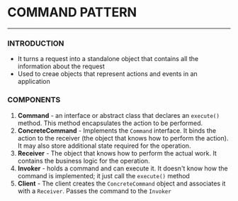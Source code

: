 # COMMAND PATTERN
<hr />

### INTRODUCTION

 - It turns a request into a standalone object that contains all the information about the request
 - Used to creae objects that represent actions and events in an application

### COMPONENTS

1. <b>Command</b> - an interface or abstract class that declares an `execute()` method.
   This method encapsulates the action to be performed.
2. <b>ConcreteCommand</b> - Implements the `Command` interface.
    It binds the action to the receiver (the object that knows how to perform the action).
    It may also store additional state required for the operation.
3. <b>Receiver</b> - The object that knows how to perform the actual work.
    It contains the business logic for the operation.
4. <b>Invoker</b> - holds a command and can execute it.
    It doesn't know how the command is implemented; it just call the `execute()` method 
5. <b>Client</b> - The client creates the `ConcreteCommand` object and associates it with a `Receiver`.
    Passes the command to the `Invoker`
